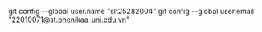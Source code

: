 git config --global user.name "slt25282004"
git config --global user.email "22010071@st.phenikaa-uni.edu.vn"

